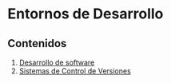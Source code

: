# Entornos de Desarrollo

## Contenidos

1. [Desarrollo de software](Tema%201.md)
3. [Sistemas de Control de Versiones](Tema%203.md)
